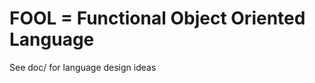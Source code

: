 FOOL = Functional Object Oriented Language
===========================================

See doc/ for language design ideas
